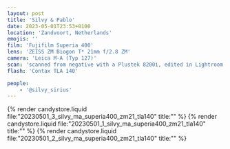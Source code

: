 ```yaml
---
layout: post
title: 'Silvy & Pablo'
date: 2023-05-01T23:53+0100
location: 'Zandvoort, Netherlands'
emojis: ''
film: 'Fujifilm Superia 400'
lens: 'ZEISS ZM Biogon T* 21mm f/2.8 ZM'
camera: 'Leica M-A (Typ 127)'
scan: 'scanned from negative with a Plustek 8200i, edited in Lightroom'
flash: 'Contax TLA 140'

people: 
    - '@silvy_sirius'
---
```


{% render candystore.liquid file:"20230501_3_silvy_ma_superia400_zm21_tla140" title:"" %}
{% render candystore.liquid file:"20230501_1_silvy_ma_superia400_zm21_tla140" title:"" %}
{% render candystore.liquid file:"20230501_2_silvy_ma_superia400_zm21_tla140" title:"" %}